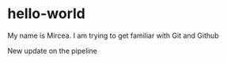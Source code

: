 # hello-world

My name is Mircea. I am trying to get familiar with Git and Github

New update on the pipeline
